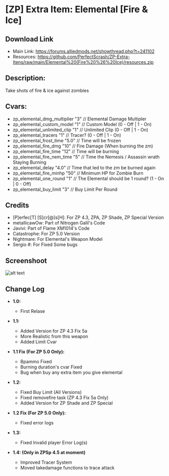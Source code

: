 # [ZP] Extra Item: Elemental [Fire & Ice]

## Download Link
- Main Link: https://forums.alliedmods.net/showthread.php?t=241102
- Resources: https://github.com/PerfectScrash/ZP-Extra-Itens/raw/main/Elemental%20(Fire%20%26%20Ice)/resources.zip

## Description:
Take shots of fire & ice against zombies

## Cvars:
- zp_elemental_dmg_multiplier "3"  // Elemental Damage Multipler
- zp_elemental_custom_model "1"  // Custom Model (0 - Off | 1 - On)
- zp_elemental_unlimited_clip "1" // Unlimited Clip (0 - Off | 1 - On)
- zp_elemental_tracers "1"  // Tracer? (0 - Off | 1 - On)
- zp_elemental_frost_time "5.0" // Time will be frozen
- zp_elemental_fire_dmg "10"  // Fire Damage (When burning the zm)
- zp_elemental_fire_time "12"   // Time will be burning
- zp_elemental_fire_nem_time "5"  // Time the Nemesis / Assassin wrath Staying Burning
- zp_elemental_delay "4.0"  // Time that led to the zm be burned again
- zp_elemental_fire_minhp "50" // Minimum HP for Zombie Burn
- zp_elemental_one_round "1"  // The Elemental should be 1 round? (1 - On | 0 - Off)
- zp_elemental_buy_limit "3"   // Buy Limit Per Round

## Credits
- [P]erfec[T] [S]cr[@]s[H]: For ZP 4.3, ZPA, ZP Shade, ZP Special Version
- metallicawOw: Part of Nitrogen Galil's Code
- Javivi: Part of Flame XM1014's Code
- Catastrophe: For ZP 5.0 Version
- Nightmare: For Elemental's Weapon Model
- Sergio #: For Fixed Some bugs

## Screenshoot
![alt text](https://forums.alliedmods.net/image-proxy/e9eae061e04cf380ea9fdb0737f5cffc46880da2/687474703a2f2f692e696d6775722e636f6d2f7043446461616a2e6a7067/)

## Change Log
- **1.0:**
	- First Relase

- **1.1:**
	- Added Version for ZP 4.3 Fix 5a
	- More Realistic from this weapon
	- Added Limit Cvar

- **1.1 Fix (For ZP 5.0 Only):**
	- Bpammo Fixed
	- Burning duration's cvar Fixed
	- Bug when buy any extra item you give elemental

- **1.2:**
	- Fixed Buy Limit (All Versions)
	- Fixed removefire task (ZP 4.3 Fix 5a Only)
	- Added Version for ZP Shade and ZP Special

- **1.2 Fix (For ZP 5.0 Only):**
	- Fixed error logs

- **1.3:**
	- Fixed Invalid player Error Log(s)

- **1.4: (Only in ZPSp 4.5 at moment)**
	- Improved Tracer System
	- Moved takedamage functions to trace attack